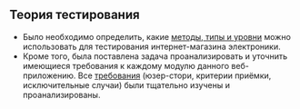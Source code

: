 ## Теория тестирования
- Было необходимо определить, какие [методы, типы и уровни](https://docs.google.com/spreadsheets/d/19ZbznYS1qdzRgKuw7baX46DQZWAvsmrnnnCdQ0zgB6M/edit?usp=sharing) можно использовать для тестирования интернет-магазина электроники. 
- Кроме того, была поставлена задача проанализировать и уточнить имеющиеся требования к каждому модулю данного веб-приложению. Все [требования](https://docs.google.com/spreadsheets/d/1cB3p9uBOJlTUSr4SkRVcEWyb-GTLgQjx56i6H1kHWRg/edit?usp=sharing) (юзер-стори, критерии приёмки, исключительные случаи) были тщательно изучены и проанализированы.
